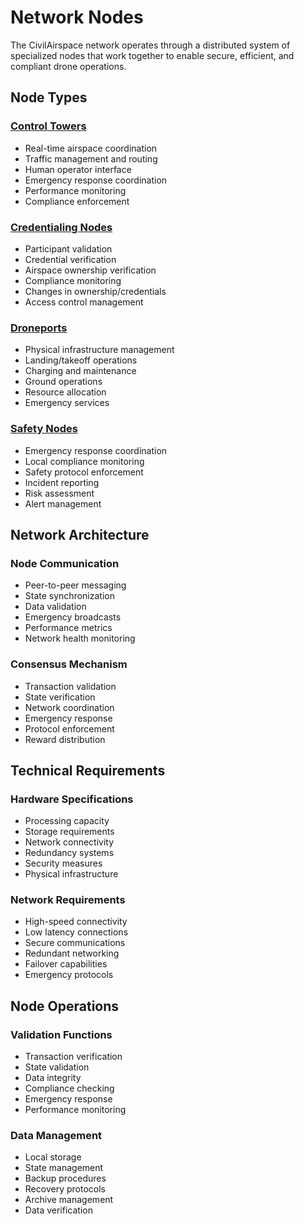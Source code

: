 # Network Nodes

The CivilAirspace network operates through a distributed system of specialized nodes that work together to enable secure, efficient, and compliant drone operations.

## Node Types

### [Control Towers](docs/Control_Towers.md)
- Real-time airspace coordination
- Traffic management and routing
- Human operator interface
- Emergency response coordination
- Performance monitoring
- Compliance enforcement

### [Credentialing Nodes](docs/Credentialing_Nodes.md)
- Participant validation
- Credential verification
- Airspace ownership verification
- Compliance monitoring
- Changes in ownership/credentials
- Access control management

### [Droneports](docs/Droneports.md)
- Physical infrastructure management
- Landing/takeoff operations
- Charging and maintenance
- Ground operations
- Resource allocation
- Emergency services

### [Safety Nodes](docs/Safety_Nodes.md)
- Emergency response coordination
- Local compliance monitoring
- Safety protocol enforcement
- Incident reporting
- Risk assessment
- Alert management

## Network Architecture

### Node Communication
- Peer-to-peer messaging
- State synchronization
- Data validation
- Emergency broadcasts
- Performance metrics
- Network health monitoring

### Consensus Mechanism
- Transaction validation
- State verification
- Network coordination
- Emergency response
- Protocol enforcement
- Reward distribution

## Technical Requirements

### Hardware Specifications
- Processing capacity
- Storage requirements
- Network connectivity
- Redundancy systems
- Security measures
- Physical infrastructure

### Network Requirements
- High-speed connectivity
- Low latency connections
- Secure communications
- Redundant networking
- Failover capabilities
- Emergency protocols

## Node Operations

### Validation Functions
- Transaction verification
- State validation
- Data integrity
- Compliance checking
- Emergency response
- Performance monitoring

### Data Management
- Local storage
- State management
- Backup procedures
- Recovery protocols
- Archive management
- Data verification